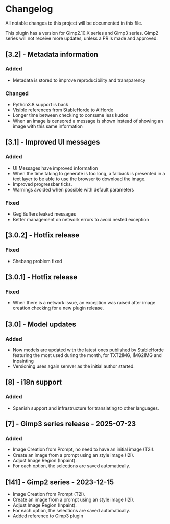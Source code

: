 # Changelog

All notable changes to this project will be documented in this file.

This plugin has a version for Gimp2.10.X series and Gimp3 series.
Gimp2 series will not receive more updates, unless a PR is made
and approved.

## [3.2] - Metadata information

### Added

- Metadata is stored to improve reproducibility and transparency

### Changed

- Python3.8 support is back
- Visible references from StableHorde to AIHorde
- Longer time between checking to consume less kudos
- When an image is censored a message is shown instead of
  showing an image with this same information 

## [3.1] - Improved UI messages

### Added

- UI Messages have improved information
- When the time taking to generate is too long, a fallback is presented
 in a text layer to be able to use the browser to download the image.
- Improved progressbar ticks.
- Warnings avoided when possible with default parameters

### Fixed

- GeglBuffers leaked messages
- Better management on network errors to avoid nested exception

## [3.0.2] - Hotfix release

### Fixed

- Shebang problem fixed
 
## [3.0.1] - Hotfix release

### Fixed

- When there is a network issue, an exception was raised after
  image creation checking for a new plugin release.

## [3.0] - Model updates

### Added

- Now models are updated with the latest ones published by StableHorde
  featuring the most used during the month, for TXT2IMG, IMG2IMG and
  inpainting
- Versioning uses again semver as the initial author started.

## [8] - i18n support

### Added

* Spanish support and infrastructure for translating to other
languages.

## [7] - Gimp3 series release - 2025-07-23

### Added

- Image Creation from Prompt, no need to have an initial image (T2I).
- Create an image from a prompt using an style image (I2I).
- Adjust Image Region (Inpaint).
- For each option, the selections are saved automatically.

## [141] - Gimp2 series - 2023-12-15

- Image Creation from Prompt (T2I).
- Create an image from a prompt using an style image (I2I).
- Adjust Image Region (Inpaint).
- For each option, the selections are saved automatically.
- Added reference to Gimp3 plugin
